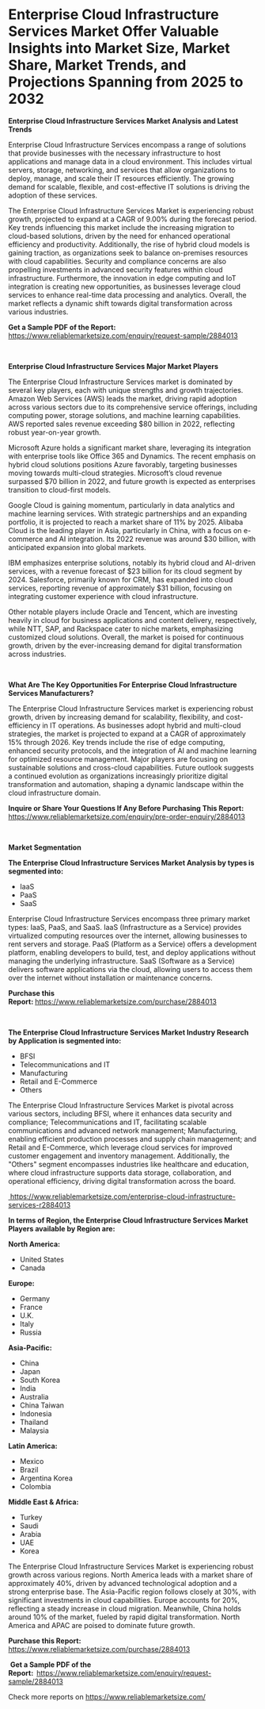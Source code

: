 <p><h1>Enterprise Cloud Infrastructure Services Market Offer Valuable Insights into Market Size, Market Share, Market Trends, and Projections Spanning from 2025 to 2032</h1></p><p><strong>Enterprise Cloud Infrastructure Services Market Analysis and Latest Trends</strong></p>
<p><p>Enterprise Cloud Infrastructure Services encompass a range of solutions that provide businesses with the necessary infrastructure to host applications and manage data in a cloud environment. This includes virtual servers, storage, networking, and services that allow organizations to deploy, manage, and scale their IT resources efficiently. The growing demand for scalable, flexible, and cost-effective IT solutions is driving the adoption of these services.</p><p>The Enterprise Cloud Infrastructure Services Market is experiencing robust growth, projected to expand at a CAGR of 9.00% during the forecast period. Key trends influencing this market include the increasing migration to cloud-based solutions, driven by the need for enhanced operational efficiency and productivity. Additionally, the rise of hybrid cloud models is gaining traction, as organizations seek to balance on-premises resources with cloud capabilities. Security and compliance concerns are also propelling investments in advanced security features within cloud infrastructure. Furthermore, the innovation in edge computing and IoT integration is creating new opportunities, as businesses leverage cloud services to enhance real-time data processing and analytics. Overall, the market reflects a dynamic shift towards digital transformation across various industries.</p></p>
<p><strong>Get a Sample PDF of the Report:&nbsp;</strong> <a href="https://www.reliablemarketsize.com/enquiry/request-sample/2884013?utm_campaign=3205&utm_medium=2&utm_source=Github&utm_content=ia&utm_term=13032025&utm_id=enterprise-cloud-infrastructure-services">https://www.reliablemarketsize.com/enquiry/request-sample/2884013</a></p>
<p>&nbsp;</p>
<p><strong>Enterprise Cloud Infrastructure Services Major Market Players</strong></p>
<p><p>The Enterprise Cloud Infrastructure Services market is dominated by several key players, each with unique strengths and growth trajectories. Amazon Web Services (AWS) leads the market, driving rapid adoption across various sectors due to its comprehensive service offerings, including computing power, storage solutions, and machine learning capabilities. AWS reported sales revenue exceeding $80 billion in 2022, reflecting robust year-on-year growth.</p><p>Microsoft Azure holds a significant market share, leveraging its integration with enterprise tools like Office 365 and Dynamics. The recent emphasis on hybrid cloud solutions positions Azure favorably, targeting businesses moving towards multi-cloud strategies. Microsoft’s cloud revenue surpassed $70 billion in 2022, and future growth is expected as enterprises transition to cloud-first models.</p><p>Google Cloud is gaining momentum, particularly in data analytics and machine learning services. With strategic partnerships and an expanding portfolio, it is projected to reach a market share of 11% by 2025. Alibaba Cloud is the leading player in Asia, particularly in China, with a focus on e-commerce and AI integration. Its 2022 revenue was around $30 billion, with anticipated expansion into global markets.</p><p>IBM emphasizes enterprise solutions, notably its hybrid cloud and AI-driven services, with a revenue forecast of $23 billion for its cloud segment by 2024. Salesforce, primarily known for CRM, has expanded into cloud services, reporting revenue of approximately $31 billion, focusing on integrating customer experience with cloud infrastructure.</p><p>Other notable players include Oracle and Tencent, which are investing heavily in cloud for business applications and content delivery, respectively, while NTT, SAP, and Rackspace cater to niche markets, emphasizing customized cloud solutions. Overall, the market is poised for continuous growth, driven by the ever-increasing demand for digital transformation across industries.</p></p>
<p>&nbsp;</p>
<p><strong>What Are The Key Opportunities For Enterprise Cloud Infrastructure Services Manufacturers?</strong></p>
<p><p>The Enterprise Cloud Infrastructure Services market is experiencing robust growth, driven by increasing demand for scalability, flexibility, and cost-efficiency in IT operations. As businesses adopt hybrid and multi-cloud strategies, the market is projected to expand at a CAGR of approximately 15% through 2026. Key trends include the rise of edge computing, enhanced security protocols, and the integration of AI and machine learning for optimized resource management. Major players are focusing on sustainable solutions and cross-cloud capabilities. Future outlook suggests a continued evolution as organizations increasingly prioritize digital transformation and automation, shaping a dynamic landscape within the cloud infrastructure domain.</p></p>
<p><strong>Inquire or Share Your Questions If Any Before Purchasing This Report:</strong> <a href="https://www.reliablemarketsize.com/enquiry/pre-order-enquiry/2884013?utm_campaign=3205&utm_medium=2&utm_source=Github&utm_content=ia&utm_term=13032025&utm_id=enterprise-cloud-infrastructure-services">https://www.reliablemarketsize.com/enquiry/pre-order-enquiry/2884013</a></p>
<p>&nbsp;</p>
<p><strong>Market Segmentation</strong></p>
<p><strong>The Enterprise Cloud Infrastructure Services Market Analysis by types is segmented into:</strong></p>
<p><ul><li>IaaS</li><li>PaaS</li><li>SaaS</li></ul></p>
<p><p>Enterprise Cloud Infrastructure Services encompass three primary market types: IaaS, PaaS, and SaaS. IaaS (Infrastructure as a Service) provides virtualized computing resources over the internet, allowing businesses to rent servers and storage. PaaS (Platform as a Service) offers a development platform, enabling developers to build, test, and deploy applications without managing the underlying infrastructure. SaaS (Software as a Service) delivers software applications via the cloud, allowing users to access them over the internet without installation or maintenance concerns.</p></p>
<p><strong>Purchase this Report:&nbsp;</strong><a href="https://www.reliablemarketsize.com/purchase/2884013?utm_campaign=3205&utm_medium=2&utm_source=Github&utm_content=ia&utm_term=13032025&utm_id=enterprise-cloud-infrastructure-services">https://www.reliablemarketsize.com/purchase/2884013</a></p>
<p>&nbsp;</p>
<p><strong>The Enterprise Cloud Infrastructure Services Market Industry Research by Application is segmented into:</strong></p>
<p><ul><li>BFSI</li><li>Telecommunications and IT</li><li>Manufacturing</li><li>Retail and E-Commerce</li><li>Others</li></ul></p>
<p><p>The Enterprise Cloud Infrastructure Services Market is pivotal across various sectors, including BFSI, where it enhances data security and compliance; Telecommunications and IT, facilitating scalable communications and advanced network management; Manufacturing, enabling efficient production processes and supply chain management; and Retail and E-Commerce, which leverage cloud services for improved customer engagement and inventory management. Additionally, the "Others" segment encompasses industries like healthcare and education, where cloud infrastructure supports data storage, collaboration, and operational efficiency, driving digital transformation across the board.</p></p>
<p><a href="https://www.reliablemarketsize.com/enterprise-cloud-infrastructure-services-r2884013?utm_campaign=3205&utm_medium=2&utm_source=Github&utm_content=ia&utm_term=13032025&utm_id=enterprise-cloud-infrastructure-services">&nbsp;https://www.reliablemarketsize.com/enterprise-cloud-infrastructure-services-r2884013</a></p>
<p><strong>In terms of Region, the Enterprise Cloud Infrastructure Services Market Players available by Region are:</strong></p>
<p>
    <p> <strong> North America: </strong>
        <ul>
            <li>United States</li>
            <li>Canada</li>
        </ul>
        </p> 
    <p> <strong> Europe: </strong>
        <ul>
            <li>Germany</li>
            <li>France</li>
            <li>U.K.</li>
            <li>Italy</li>
            <li>Russia</li>
        </ul>
        </p> 
    <p> <strong> Asia-Pacific: </strong>
        <ul>
            <li>China</li>
            <li>Japan</li>
            <li>South Korea</li>
            <li>India</li>
            <li>Australia</li>
            <li>China Taiwan</li>
            <li>Indonesia</li>
            <li>Thailand</li>
            <li>Malaysia</li>
        </ul>
        </p> 
    <p> <strong> Latin America: </strong>
        <ul>
            <li>Mexico</li>
            <li>Brazil</li>
            <li>Argentina Korea</li>
            <li>Colombia</li>
        </ul>
        </p> 
    <p> <strong> Middle East & Africa: </strong>
        <ul>
            <li>Turkey</li>
            <li>Saudi</li>
            <li>Arabia</li>
            <li>UAE</li>
            <li>Korea</li>
        </ul>
    </p>
    </p>
<p><p>The Enterprise Cloud Infrastructure Services Market is experiencing robust growth across various regions. North America leads with a market share of approximately 40%, driven by advanced technological adoption and a strong enterprise base. The Asia-Pacific region follows closely at 30%, with significant investments in cloud capabilities. Europe accounts for 20%, reflecting a steady increase in cloud migration. Meanwhile, China holds around 10% of the market, fueled by rapid digital transformation. North America and APAC are poised to dominate future growth.</p></p>
<p><strong>Purchase this Report: </strong><a href="https://www.reliablemarketsize.com/purchase/2884013?utm_campaign=3205&utm_medium=2&utm_source=Github&utm_content=ia&utm_term=13032025&utm_id=enterprise-cloud-infrastructure-services">https://www.reliablemarketsize.com/purchase/2884013</a></p>
<p>&nbsp;<strong>Get a Sample PDF of the Report:&nbsp;&nbsp;</strong><a href="https://www.reliablemarketsize.com/enquiry/request-sample/2884013?utm_campaign=3205&utm_medium=2&utm_source=Github&utm_content=ia&utm_term=13032025&utm_id=enterprise-cloud-infrastructure-services">https://www.reliablemarketsize.com/enquiry/request-sample/2884013</a></p>
<p><strong></strong></p>
<p>Check more reports on <a href="https://www.reliablemarketsize.com/?utm_campaign=3205&utm_medium=2&utm_source=Github&utm_content=ia&utm_term=13032025&utm_id=enterprise-cloud-infrastructure-services">https://www.reliablemarketsize.com/</a></p>